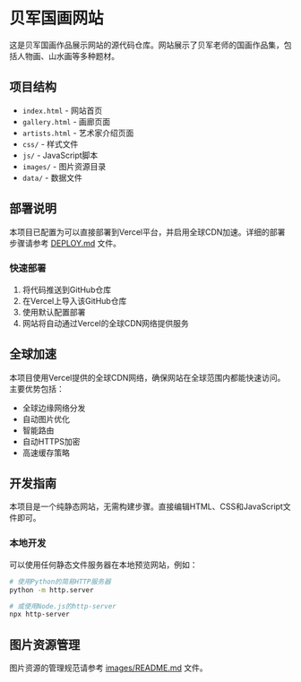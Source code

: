 # 贝军国画网站

这是贝军国画作品展示网站的源代码仓库。网站展示了贝军老师的国画作品集，包括人物画、山水画等多种题材。

## 项目结构

- `index.html` - 网站首页
- `gallery.html` - 画廊页面
- `artists.html` - 艺术家介绍页面
- `css/` - 样式文件
- `js/` - JavaScript脚本
- `images/` - 图片资源目录
- `data/` - 数据文件

## 部署说明

本项目已配置为可以直接部署到Vercel平台，并启用全球CDN加速。详细的部署步骤请参考 [DEPLOY.md](./DEPLOY.md) 文件。

### 快速部署

1. 将代码推送到GitHub仓库
2. 在Vercel上导入该GitHub仓库
3. 使用默认配置部署
4. 网站将自动通过Vercel的全球CDN网络提供服务

## 全球加速

本项目使用Vercel提供的全球CDN网络，确保网站在全球范围内都能快速访问。主要优势包括：

- 全球边缘网络分发
- 自动图片优化
- 智能路由
- 自动HTTPS加密
- 高速缓存策略

## 开发指南

本项目是一个纯静态网站，无需构建步骤。直接编辑HTML、CSS和JavaScript文件即可。

### 本地开发

可以使用任何静态文件服务器在本地预览网站，例如：

```bash
# 使用Python的简易HTTP服务器
python -m http.server

# 或使用Node.js的http-server
npx http-server
```

## 图片资源管理

图片资源的管理规范请参考 [images/README.md](./images/README.md) 文件。